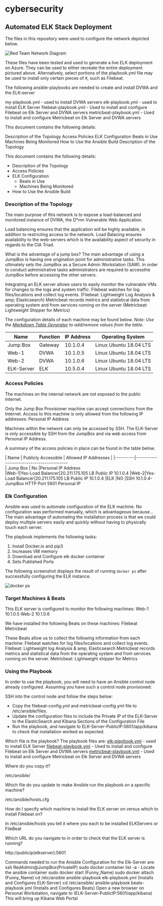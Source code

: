 # cybersecurity
## Automated ELK Stack Deployment

The files in this repository were used to configure the network depicted below.

![Red Team Network Diagram](Images/Red-Team-Network.png)

These files have been tested and used to generate a live ELK deployment on Azure. They can be used to either recreate the entire deployment pictured above. Alternatively, select portions of the playbook.yml file may be used to install only certain pieces of it, such as Filebeat.

The following ansible-playbooks are needed to create and install DVWA and the ELK-server

my-playbook.yml - used to install DVWA servers
elk-playbook.yml - used to install ELK Server
filebeat-playbook.yml - Used to install and configure Filebeat on Elk Server and DVWA servers
metricbeat-playbook.yml - Used to install and configure Metricbeat on Elk Server and DVWA servers

This document contains the following details:

Description of the Topology
Access Policies
ELK Configuration
Beats in Use
Machines Being Monitored
How to Use the Ansible Build
Description of the Topology

This document contains the following details:
- Description of the Topology
- Access Policies
- ELK Configuration
  - Beats in Use
  - Machines Being Monitored
- How to Use the Ansible Build


### Description of the Topology

The main purpose of this network is to expose a load-balanced and monitored instance of DVWA, the D*mn Vulnerable Web Application.

Load balancing ensures that the application will be highly available, in addition to restricting access to the network.
Load Balacing ensures availability to the web-servers which is the availability aspect of security in regards to the CIA Triad. 

What is the advantage of a jump box?
The main advantage of using a JumpBox is having one origination point for administrative tasks. This ultimately sets the JumpBox as a Secure Admin Workstation (SAW). In order to conduct administrative tasks administrators are required to accessthe JumpBox before accessing the other servers. 

Integrating an ELK server allows users to easily monitor the vulnerable VMs for changes to the logs and system traffic.
Filebeat watches for log files/locations and collect log events.
(Filebeat: Lightweight Log Analysis & amp; Elasticsearch)
Metricbeat records metrics and statistical data from operating system and from services running on the server (Metricbeat: Lightweight Shipper for Metrics)


The configuration details of each machine may be found below.
_Note: Use the [Markdown Table Generator](http://www.tablesgenerator.com/markdown_tables) to add/remove values from the table_.

| Name     | Function | IP Address | Operating System     |
|----------|----------|------------|-----------------------
| Jump Box | Gateway  | 10.1.0.4   |Linux Ubuntu 18.04 LTS|
| Web-1    | DVWA     | 10.1.0.5   |Linux Ubuntu 18.04 LTS|
| Web-2    | DVWA     | 10.1.0.6   |Linux Ubuntu 18.04 LTS|
|ELK-Server| ELK      | 10.5.0.4   |Linux Ubuntu 18.04 LTS|

### Access Policies

The machines on the internal network are not exposed to the public Internet. 

Only the Jump Box Provisioner machine can accept connections from the Internet.
Access to this machine is only allowed from the following IP addresses: Personal IP Address

Machines within the network can only be accessed by SSH.
The ELK-Server is only accessible by SSH from the JumpBox and via web access from Personal IP Address.

A summary of the access policies in place can be found in the table below.

| Name     | Publicly Accessible | Allowed IP Addresses |
|----------|-------------------------------------------  
| Jump Box | No                   |Personal IP Address  
|Web-1|Yes-Load Balancer|20.211.175.105 LB Public IP 10.1.0.4
|Web-2|Yes-Load Balancer|20.211.175.105 LB Public IP 10.1.0.4
|ELK  |NO  |SSH 10.1.0.4-JumpBox HTTP Port 5601 Personal IP

### Elk Configuration

Ansible was used to automate configuration of the ELK machine. No configuration was performed manually, which is advantageous because...
The main advantage of automating the installation process is that we could deploy multiple servers easily and quickly without having to physically touch each server.

The playbook implements the following tasks:
1. Install Docker.io and pip3
2. Increases VM memory
3. Download and Configure elk docker container
4. Sets Published Ports

The following screenshot displays the result of running `docker ps` after successfully configuring the ELK instance.

![docker ps](Images/docker-ps.png)

### Target Machines & Beats
This ELK server is configured to monitor the following machines:
Web-1 10.1.0.5
Web-2 10.1.0.6

We have installed the following Beats on these machines:
Filebeat
Metricbeat

These Beats allow us to collect the following information from each machine:
Filebeat watches for log files/locations and collect log events.
Filebeat: Lightweight log Analysis & amp; Elasticsearch
Metricbeat records metrics and statistical data from the operating system and from services running on the server.
Metricbeat: Lightweight shipper for Metrics

### Using the Playbook
In order to use the playbook, you will need to have an Ansible control node already configured. Assuming you have such a control node provisioned: 

SSH into the control node and follow the steps below:
- Copy the filebeat-config.yml and metricbeat-config.yml file to
/etc/ansible/files.
- Update the configuration files to include the Private IP of the
ELK-Server to the ElasticSearch and Kibana Sections of the Configuration File
- Run the playbook, and navigate to ELK-Server-PublicIP:5601/app/kibana to check that installation worked as expected.

Which file is the playbook?
The playbook files are:
[elk-playbook.yml](YML-Playbooks/elk-playbook.yml) - used to install ELK Server
[filebeat-playbook.yml](YML-Playbooks/filebeat-playbook.yml) - Used to install and configure Filebeat on Elk Server and DVWA servers
[metricbeat-playbook.yml](YML-Playbook/metricbeat-playbook.yml) - Used to install and configure Metricbeat on Elk Server and DVWA servers

Where do you copy it?

/etc/ansible/

Which file do you update to make Ansible run the playbook on a specific machine? 

/etc/ansible/hosts.cfg

How do I specify which machine to install the ELK server on versus which to install Filebeat on?

In /etc/ansible/hosts you tell it where you each to be installed ELKServers or FileBeat

Which URL do you navigate to in order to check that the ELK server is running?

http://publicip(elkserver):5601

Commands needed to run the Anisble Configuration for the Elk-Server are:
ssh RedAdmin@JumpBox(PrivateIP)
sudo docker container list -a - Locate the ansible container
sudo docker start (Funny_Name)
sudo docker attach (Funny_Name)
cd /etc/ansible
ansible-playbook elk-playbook.yml (Installs and Configures ELK-Server)
cd /etc/ansible/
ansible-playbook beats-playbook.yml (Installs and Configures Beats)
Open a new browser on Personal Workstation, navigate to (ELK-Server-PublicIP:5601/app/kibana) 
This will bring up Kibana Web Portal
